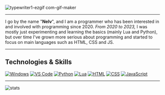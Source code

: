 
![typewriter1-ezgif com-gif-maker](https://github.com/user-attachments/assets/9e5263a0-e757-4c3a-afb3-d730d9457051)
___
I go by the name "**Nelv**", and I am a programmer who has been interested in and involved with programming since 2020. *From 2020 to 2023,* I was mostly just experimenting and learning the basics (mainly Lua and Python), but over time I've grown more serious about programming and started to focus on main languages such as HTML, CSS and JS.
___
## Technologies & Skills
[![Windows](https://skillicons.dev/icons?i=windows)](https://en.wikipedia.org/wiki/Microsoft_Windows) [![VS Code](https://skillicons.dev/icons?i=vscode)](https://en.wikipedia.org/wiki/Visual_Studio_Code) [![Python](https://skillicons.dev/icons?i=python)](https://en.wikipedia.org/wiki/Python_(programming_language)) [![Lua](https://skillicons.dev/icons?i=lua)](https://en.wikipedia.org/wiki/Lua_(programming_language)) [![HTML](https://skillicons.dev/icons?i=html)](https://en.wikipedia.org/wiki/HTML) [![CSS](https://skillicons.dev/icons?i=css)](https://en.wikipedia.org/wiki/CSS) [![JavaScript](https://skillicons.dev/icons?i=js)](https://en.wikipedia.org/wiki/JavaScript)
___
![stats](https://github-readme-stats.vercel.app/api?username=nelvismyname&theme=shadow_green&show_icons=true)
